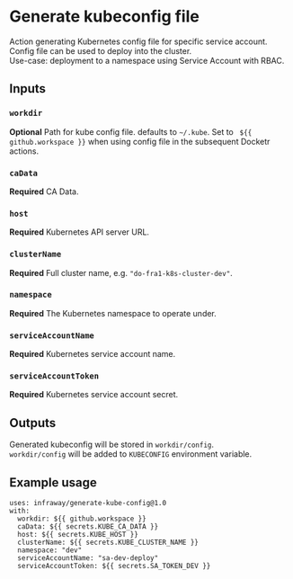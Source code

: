 # Generate kubeconfig file
Action generating Kubernetes config file for specific service account. Config file can be used to deploy into the cluster.    
Use-case: deployment to a namespace using Service Account with RBAC.

## Inputs
### `workdir`
**Optional** Path for kube config file. defaults to `~/.kube`. Set to ` ${{ github.workspace }}` when using config file in the subsequent Docketr actions.
### `caData`
**Required** CA Data.
### `host`
**Required** Kubernetes API server URL.
### `clusterName`
**Required** Full cluster name, e.g. `"do-fra1-k8s-cluster-dev"`.
### `namespace`
**Required** The Kubernetes namespace to operate under.
### `serviceAccountName`
**Required** Kubernetes service account name.
### `serviceAccountToken`
**Required** Kubernetes service account secret.

## Outputs
Generated kubeconfig will be stored in `workdir/config`.  
`workdir/config` will be added to `KUBECONFIG` environment variable.

## Example usage
```
uses: infraway/generate-kube-config@1.0
with:
  workdir: ${{ github.workspace }}
  caData: ${{ secrets.KUBE_CA_DATA }}
  host: ${{ secrets.KUBE_HOST }}
  clusterName: ${{ secrets.KUBE_CLUSTER_NAME }}
  namespace: "dev"
  serviceAccountName: "sa-dev-deploy"
  serviceAccountToken: ${{ secrets.SA_TOKEN_DEV }}
```
